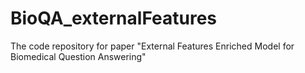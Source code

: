 # BioQA_externalFeatures
The code repository for paper "External Features Enriched Model for Biomedical Question Answering"
